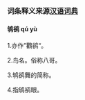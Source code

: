 ### 词条释义来源[汉语词典](http://cd.hwxnet.com/view/lkmkijgfpmbpecaa.html)

#### 鸲鹆  qú yù

1.亦作”鸜鹆“。

2.鸟名。俗称八哥。

3.鸲鹆舞的简称。

4.指鸲鹆眼。